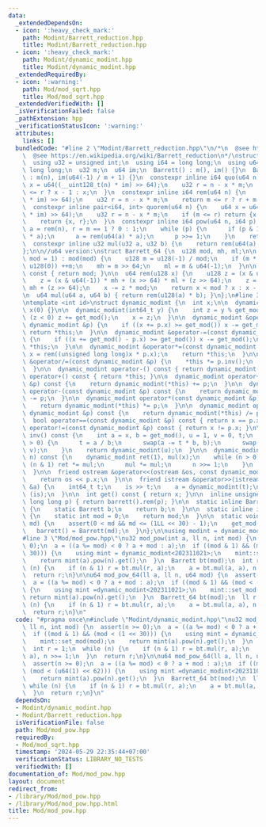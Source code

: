 ```yaml
---
data:
  _extendedDependsOn:
  - icon: ':heavy_check_mark:'
    path: Modint/Barrett_reduction.hpp
    title: Modint/Barrett_reduction.hpp
  - icon: ':heavy_check_mark:'
    path: Modint/dynamic_modint.hpp
    title: Modint/dynamic_modint.hpp
  _extendedRequiredBy:
  - icon: ':warning:'
    path: Mod/mod_sqrt.hpp
    title: Mod/mod_sqrt.hpp
  _extendedVerifiedWith: []
  _isVerificationFailed: false
  _pathExtension: hpp
  _verificationStatusIcon: ':warning:'
  attributes:
    links: []
  bundledCode: "#line 2 \"Modint/Barrett_reduction.hpp\"\n/*\n  @see https://nyaannyaan.github.io/library/modint/barrett-reduction.hpp\n\
    \  @see https://en.wikipedia.org/wiki/Barrett_reduction\n*/\nstruct Barrett {\n\
    \  using u32 = unsigned int;\n  using i64 = long long;\n  using u64 = unsigned\
    \ long long;\n  u32 m;\n  u64 im;\n  Barrett() : m(), im() {}\n  Barrett(int n)\
    \ : m(n), im(u64(-1) / m + 1) {}\n  constexpr inline i64 quo(u64 n) {\n    u64\
    \ x = u64((__uint128_t(n) * im) >> 64);\n    u32 r = n - x * m;\n    return m\
    \ <= r ? x - 1 : x;\n  }\n  constexpr inline i64 rem(u64 n) {\n    u64 x = u64((__uint128_t(n)\
    \ * im) >> 64);\n    u32 r = n - x * m;\n    return m <= r ? r + m : r;\n  }\n\
    \  constexpr inline pair<i64, int> quorem(u64 n) {\n    u64 x = u64((__uint128_t(n)\
    \ * im) >> 64);\n    u32 r = n - x * m;\n    if (m <= r) return {x - 1, r + m};\n\
    \    return {x, r};\n  }\n  constexpr inline i64 pow(u64 n, i64 p) {\n    u32\
    \ a = rem(n), r = m == 1 ? 0 : 1;\n    while (p) {\n      if (p & 1) r = rem(u64(r)\
    \ * a);\n      a = rem(u64(a) * a);\n      p >>= 1;\n    }\n    return r;\n  }\n\
    \  constexpr inline u32 mul(u32 a, u32 b) {\n    return rem(u64(a) * b);\n  }\n\
    };\n\n//u64 version:\nstruct Barrett_64 {\n  u128 mod, mh, ml;\n\n  explicit Barrett_64(u64\
    \ mod = 1) : mod(mod) {\n    u128 m = u128(-1) / mod;\n    if (m * mod + mod ==\
    \ u128(0)) ++m;\n    mh = m >> 64;\n    ml = m & u64(-1);\n  }\n\n  u64 umod()\
    \ const { return mod; }\n\n  u64 rem(u128 x) {\n    u128 z = (x & u64(-1)) * ml;\n\
    \    z = (x & u64(-1)) * mh + (x >> 64) * ml + (z >> 64);\n    z = (x >> 64) *\
    \ mh + (z >> 64);\n    x -= z * mod;\n    return x < mod ? x : x - mod;\n  }\n\
    \n  u64 mul(u64 a, u64 b) { return rem(u128(a) * b); }\n};\n#line 3 \"Modint/dynamic_modint.hpp\"\
    \ntemplate <int id>\nstruct dynamic_modint {\n  int x;\n\n  dynamic_modint() :\
    \ x(0) {}\n\n  dynamic_modint(int64_t y) {\n    int z = y % get_mod();\n    if\
    \ (z < 0) z += get_mod();\n    x = z;\n  }\n\n  dynamic_modint &operator+=(const\
    \ dynamic_modint &p) {\n    if ((x += p.x) >= get_mod()) x -= get_mod();\n   \
    \ return *this;\n  }\n\n  dynamic_modint &operator-=(const dynamic_modint &p)\
    \ {\n    if ((x += get_mod() - p.x) >= get_mod()) x -= get_mod();\n    return\
    \ *this;\n  }\n\n  dynamic_modint &operator*=(const dynamic_modint &p) {\n   \
    \ x = rem((unsigned long long)x * p.x);\n    return *this;\n  }\n\n  dynamic_modint\
    \ &operator/=(const dynamic_modint &p) {\n    *this *= p.inv();\n    return *this;\n\
    \  }\n\n  dynamic_modint operator-() const { return dynamic_modint(-x); }\n  dynamic_modint\
    \ operator+() const { return *this; }\n\n  dynamic_modint operator+(const dynamic_modint\
    \ &p) const {\n    return dynamic_modint(*this) += p;\n  }\n\n  dynamic_modint\
    \ operator-(const dynamic_modint &p) const {\n    return dynamic_modint(*this)\
    \ -= p;\n  }\n\n  dynamic_modint operator*(const dynamic_modint &p) const {\n\
    \    return dynamic_modint(*this) *= p;\n  }\n\n  dynamic_modint operator/(const\
    \ dynamic_modint &p) const {\n    return dynamic_modint(*this) /= p;\n  }\n\n\
    \  bool operator==(const dynamic_modint &p) const { return x == p.x; }\n\n  bool\
    \ operator!=(const dynamic_modint &p) const { return x != p.x; }\n\n  dynamic_modint\
    \ inv() const {\n    int a = x, b = get_mod(), u = 1, v = 0, t;\n    while (b\
    \ > 0) {\n      t = a / b;\n      swap(a -= t * b, b);\n      swap(u -= t * v,\
    \ v);\n    }\n    return dynamic_modint(u);\n  }\n\n  dynamic_modint pow(int64_t\
    \ n) const {\n    dynamic_modint ret(1), mul(x);\n    while (n > 0) {\n      if\
    \ (n & 1) ret *= mul;\n      mul *= mul;\n      n >>= 1;\n    }\n    return ret;\n\
    \  }\n\n  friend ostream &operator<<(ostream &os, const dynamic_modint &p) {\n\
    \    return os << p.x;\n  }\n\n  friend istream &operator>>(istream &is, dynamic_modint\
    \ &a) {\n    int64_t t;\n    is >> t;\n    a = dynamic_modint(t);\n    return\
    \ (is);\n  }\n\n  int get() const { return x; }\n\n  inline unsigned int rem(unsigned\
    \ long long p) { return barrett().rem(p); }\n\n  static inline Barrett &barrett()\
    \ {\n    static Barrett b;\n    return b;\n  }\n\n  static inline int &get_mod()\
    \ {\n    static int mod = 0;\n    return mod;\n  }\n\n  static void set_mod(int\
    \ md) {\n    assert(0 < md && md <= (1LL << 30) - 1);\n    get_mod() = md;\n \
    \   barrett() = Barrett(md);\n  }\n};\n\nusing modint = dynamic_modint<-1>;\n\
    #line 3 \"Mod/mod_pow.hpp\"\nu32 mod_pow(int a, ll n, int mod) {\n  assert(n >=\
    \ 0);\n  a = ((a %= mod) < 0 ? a + mod : a);\n  if ((mod & 1) && (mod < (1 <<\
    \ 30))) {\n    using mint = dynamic_modint<202311021>;\n    mint::set_mod(mod);\n\
    \    return mint(a).pow(n).get();\n  }\n  Barrett bt(mod);\n  int r = 1;\n  while\
    \ (n) {\n    if (n & 1) r = bt.mul(r, a);\n    a = bt.mul(a, a), n >>= 1;\n  }\n\
    \  return r;\n}\n\nu64 mod_pow_64(ll a, ll n, u64 mod) {\n  assert(n >= 0);\n\
    \  a = ((a %= mod) < 0 ? a + mod : a);\n  if ((mod & 1) && (mod < (u64(1) << 62)))\
    \ {\n    using mint =dynamic_modint<202311021>;\n    mint::set_mod(mod);\n   \
    \ return mint(a).pow(n).get();\n  }\n  Barrett_64 bt(mod);\n  ll r = 1;\n  while\
    \ (n) {\n    if (n & 1) r = bt.mul(r, a);\n    a = bt.mul(a, a), n >>= 1;\n  }\n\
    \  return r;\n}\n"
  code: "#pragma once\n#include \"Modint/dynamic_modint.hpp\"\nu32 mod_pow(int a,\
    \ ll n, int mod) {\n  assert(n >= 0);\n  a = ((a %= mod) < 0 ? a + mod : a);\n\
    \  if ((mod & 1) && (mod < (1 << 30))) {\n    using mint = dynamic_modint<202311021>;\n\
    \    mint::set_mod(mod);\n    return mint(a).pow(n).get();\n  }\n  Barrett bt(mod);\n\
    \  int r = 1;\n  while (n) {\n    if (n & 1) r = bt.mul(r, a);\n    a = bt.mul(a,\
    \ a), n >>= 1;\n  }\n  return r;\n}\n\nu64 mod_pow_64(ll a, ll n, u64 mod) {\n\
    \  assert(n >= 0);\n  a = ((a %= mod) < 0 ? a + mod : a);\n  if ((mod & 1) &&\
    \ (mod < (u64(1) << 62))) {\n    using mint =dynamic_modint<202311021>;\n    mint::set_mod(mod);\n\
    \    return mint(a).pow(n).get();\n  }\n  Barrett_64 bt(mod);\n  ll r = 1;\n \
    \ while (n) {\n    if (n & 1) r = bt.mul(r, a);\n    a = bt.mul(a, a), n >>= 1;\n\
    \  }\n  return r;\n}\n"
  dependsOn:
  - Modint/dynamic_modint.hpp
  - Modint/Barrett_reduction.hpp
  isVerificationFile: false
  path: Mod/mod_pow.hpp
  requiredBy:
  - Mod/mod_sqrt.hpp
  timestamp: '2024-05-29 22:35:44+07:00'
  verificationStatus: LIBRARY_NO_TESTS
  verifiedWith: []
documentation_of: Mod/mod_pow.hpp
layout: document
redirect_from:
- /library/Mod/mod_pow.hpp
- /library/Mod/mod_pow.hpp.html
title: Mod/mod_pow.hpp
---
```

